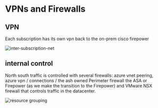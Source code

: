 # VPNs and Firewalls

## VPN 

Each subscription has its own vpn back to the on-prem cisco firepower 

![inter-subscription-net](https://stdsoinventory0001.blob.core.windows.net/mdwikiimages/inter-subscription-net.png)


## internal control
North south traffic is controlled with several firewalls:  azure vnet peering, azure vpn / connections / the ash owned Perimeter firewall the ASA or Firepower (as we make the transition to the Firepower) and VMware NSX firewall that controls traffic in the datacenter.

![resource grouping](https://stdsoinventory0001.blob.core.windows.net/mdwikiimages/environmentfirewall.png)

